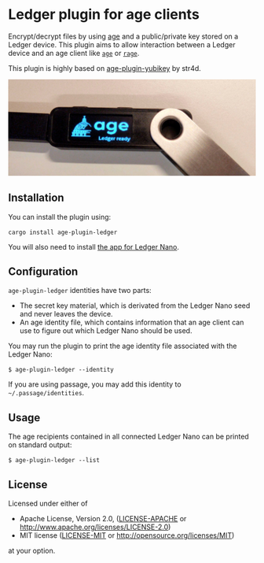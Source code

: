 # Ledger plugin for age clients

Encrypt/decrypt files by using [age](https://age-encryption.org/v1) and a public/private key stored on a Ledger device.
This plugin aims to allow interaction between a Ledger device and an age client like [`age`](https://age-encryption.org) or [`rage`](https://str4d.xyz/rage).

This plugin is highly based on [age-plugin-yubikey](https://github.com/str4d/age-plugin-yubikey) by str4d.

![Integration with Ledger Nano S+](./ledger_nanosp_demo.jpg)

## Installation

You can install the plugin using:
```
cargo install age-plugin-ledger
```

You will also need to install [the app for Ledger Nano](https://github.com/Ledger-Donjon/app-age).

## Configuration

`age-plugin-ledger` identities have two parts:
- The secret key material, which is derivated from the Ledger Nano seed and never leaves the device.
- An age identity file, which contains information that an age client can use to figure out which Ledger Nano should be used.

You may run the plugin to print the age identity file associated with the Ledger Nano:

```
$ age-plugin-ledger --identity
```

If you are using passage, you may add this identity to `~/.passage/identities`.

## Usage

The age recipients contained in all connected Ledger Nano can be printed on
standard output:

```
$ age-plugin-ledger --list
```

## License

Licensed under either of

 * Apache License, Version 2.0, ([LICENSE-APACHE](LICENSE-APACHE) or
   http://www.apache.org/licenses/LICENSE-2.0)
 * MIT license ([LICENSE-MIT](LICENSE-MIT) or http://opensource.org/licenses/MIT)

at your option.
